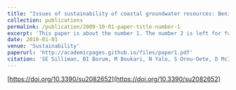 ```yaml
---
title: "Issues of sustainability of coastal groundwater resources: Benin, West Africa"
collection: publications
permalink: /publication/2009-10-01-paper-title-number-1
excerpt: 'This paper is about the number 1. The number 2 is left for future work.'
date: 2010-01-01
venue: 'Sustainability'
paperurl: 'http://academicpages.github.io/files/paper1.pdf'
citation: 'SE Silliman, BI Borum, M Boukari, N Yalo, S Orou-Oete, D McInnis, C Fertenbaugh, AD Mullen, “Issues of sustainability of coastal groundwater resources: Benin, West Africa”, Sustainability 2 2652–2675 (2010). https://doi.org/10.3390/su2082652'
---
```

[https://doi.org/10.3390/su2082652](https://doi.org/10.3390/su2082652)